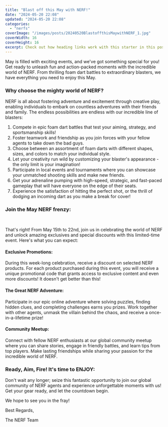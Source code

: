 ```yaml
---
title: "Blast off this May with NERF!"
date: "2024-05-20 22:08"
updated: "2024-05-20 22:08"
categories:
  - "nerfs"
coverImage: "/images/posts/20240520BlastoffthisMaywithNERF_1.jpg"
coverWidth: 16
coverHeight: 16
excerpt: Check out how heading links work with this starter in this post.
---
```


<script>
  import { base } from '$app/paths';
</script>


May is filled with exciting events, and we've got something special for you! Get ready to unleash fun and action-packed moments with the incredible world of NERF. From thrilling foam dart battles to extraordinary blasters, we have everything you need to enjoy this May.

### Why choose the mighty world of NERF?

NERF is all about fostering adventure and excitement through creative play, enabling individuals to embark on countless adventures with their friends and family. The endless possibilities are endless with our incredible line of blasters:

1. Compete in epic foam dart battles that test your aiming, strategy, and sportsmanship skills!
2. Foster teamwork and friendship as you join forces with your fellow agents to take down the bad guys.
3. Choose between an assortment of foam darts with different shapes, sizes, and colors to match your individual style.
4. Let your creativity run wild by customizing your blaster's appearance - the only limit is your imagination!
5. Participate in local events and tournaments where you can showcase your unmatched shooting skills and make new friends.
6. Get your adrenaline pumping with high-speed, strategic, and fast-paced gameplay that will have everyone on the edge of their seats.
7. Experience the satisfaction of hitting the perfect shot, or the thrill of dodging an incoming dart as you make a break for cover!

### Join the May NERF frenzy:

<img class="cover-image" src="{base}/images/posts/20240520BlastoffthisMaywithNERF_2.jpg" alt="" style="aspect-ratio: 16 / 16;" width="16" height="16">

That's right! From May 15th to 22nd, join us in celebrating the world of NERF and unlock amazing exclusives and special discounts with this limited-time event. Here's what you can expect:

#### Exclusive Promotions:
During this week-long celebration, receive a discount on selected NERF products. For each product purchased during this event, you will receive a unique promotional code that grants access to exclusive content and even more discounts! It doesn't get better than this!

#### The Great NERF Adventure:
Participate in our epic online adventure where solving puzzles, finding hidden clues, and completing challenges earns you prizes. Work together with other agents, unmask the villain behind the chaos, and receive a once-in-a-lifetime prize!

#### Community Meetup:
Connect with fellow NERF enthusiasts at our global community meetup where you can share stories, engage in friendly battles, and learn tips from top players. Make lasting friendships while sharing your passion for the incredible world of NERF.

### Ready, Aim, Fire! It's time to ENJOY:
Don't wait any longer; seize this fantastic opportunity to join our global community of NERF agents and experience unforgettable moments with us! Get your gear ready, and let the countdown begin.

We hope to see you in the fray!

Best Regards,

The NERF Team
